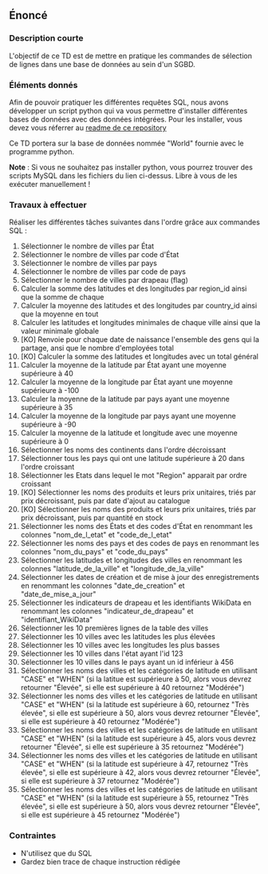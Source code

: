 ## Énoncé

### Description courte

L'objectif de ce TD est de mettre en pratique les commandes de sélection de lignes dans une base de données au sein d'un SGBD.

### Éléments donnés 

Afin de pouvoir pratiquer les différentes requêtes SQL, nous avons développer un script python qui va vous permettre d'installer différentes bases de données avec des données intégrées. Pour les installer, vous devez vous réferrer au <a href="https://github.com/Microleadoff/database-installer-py" title="repository du code python d'installation des bases de données" target="_blank">readme de ce repository</a>

Ce TD portera sur la base de données nommée "World" fournie avec le programme python.

**Note** : Si vous ne souhaitez pas installer python, vous pourrez trouver des scripts MySQL dans les fichiers du lien ci-dessus. Libre à vous de les exécuter manuellement !

### Travaux à effectuer

Réaliser les différentes tâches suivantes dans l'ordre grâce aux commandes SQL :


1. Sélectionner le nombre de villes par État
2. Sélectionner le nombre de villes par code d'État
3. Sélectionner le nombre de villes par pays
4. Sélectionner le nombre de villes par code de pays
5. Sélectionner le nombre de villes par drapeau (flag)
6. Calculer la somme des latitudes et des longitudes par region_id ainsi que la somme de chaque
7. Calculer la moyenne des latitudes et des longitudes par country_id ainsi que la moyenne en tout
8. Calculer les latitudes et longitudes minimales de chaque ville ainsi que la valeur minimale globale
9. [KO] Renvoie pour chaque date de naissance l'ensemble des gens qui la partage, ansi que le nombre d'employées total
10. [KO] Calculer la somme des latitudes et longitudes avec un total général
11. Calculer la moyenne de la latitude par État ayant une moyenne supérieure à 40
12. Calculer la moyenne de la longitude par État ayant une moyenne supérieure à -100
13. Calculer la moyenne de la latitude par pays ayant une moyenne supérieure à 35
14. Calculer la moyenne de la longitude par pays ayant une moyenne supérieure à -90
15. Calculer la moyenne de la latitude et longitude avec une moyenne supérieure à 0
16. Sélectionner les noms des continents dans l'ordre décroissant
17. Sélectionner tous les pays qui ont une latitude supérieure à 20 dans l'ordre croissant
18. Sélectionner les Etats dans lequel le mot "Region" apparait par ordre croissant
19. [KO] Sélectionner les noms des produits et leurs prix unitaires, triés par prix décroissant, puis par date d'ajout au catalogue
20. [KO] Sélectionner les noms des produits et leurs prix unitaires, triés par prix décroissant, puis par quantité en stock
21. Sélectionner les noms des États et des codes d'État en renommant les colonnes "nom_de_l_etat" et "code_de_l_etat"
22. Sélectionner les noms des pays et des codes de pays en renommant les colonnes "nom_du_pays" et "code_du_pays"
23. Sélectionner les latitudes et longitudes des villes en renommant les colonnes "latitude_de_la_ville" et "longitude_de_la_ville"
24. Sélectionner les dates de création et de mise à jour des enregistrements en renommant les colonnes "date_de_creation" et "date_de_mise_a_jour"
25. Sélectionner les indicateurs de drapeau et les identifiants WikiData en renommant les colonnes "indicateur_de_drapeau" et "identifiant_WikiData"
26. Sélectionner les 10 premières lignes de la table des villes
27. Sélectionner les 10 villes avec les latitudes les plus élevées
28. Sélectionner les 10 villes avec les longitudes les plus basses
29. Sélectionner les 10 villes dans l'état ayant l'id 123
30. Sélectionner les 10 villes dans le pays ayant un id inférieur à 456
31. Sélectionner les noms des villes et les catégories de latitude en utilisant "CASE" et "WHEN" (si la latitue est supérieure à 50, alors vous devrez retourner "Élevée", si elle est supérieure à 40 retournez "Modérée")
32. Sélectionner les noms des villes et les catégories de latitude en utilisant "CASE" et "WHEN" (si la latitude est supérieure à 60, retournez "Très élevée", si elle est supérieure à 50, alors vous devrez retourner "Élevée", si elle est supérieure à 40 retournez "Modérée")
33. Sélectionner les noms des villes et les catégories de latitude en utilisant "CASE" et "WHEN" (si la latitude est supérieure à 45, alors vous devrez retourner "Élevée", si elle est supérieure à 35 retournez "Modérée")
34. Sélectionner les noms des villes et les catégories de latitude en utilisant "CASE" et "WHEN" (si la latitude est supérieure à 47, retournez "Très élevée", si elle est supérieure à 42, alors vous devrez retourner "Élevée", si elle est supérieure à 37 retournez "Modérée")
35. Sélectionner les noms des villes et les catégories de latitude en utilisant "CASE" et "WHEN" (si la latitude est supérieure à 55, retournez "Très élevée", si elle est supérieure à 50, alors vous devrez retourner "Élevée", si elle est supérieure à 45 retournez "Modérée")

### Contraintes

- N'utilisez que du SQL
- Gardez bien trace de chaque instruction rédigée